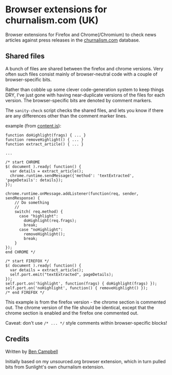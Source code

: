 # Browser extensions for churnalism.com (UK)

Browser extensions for Firefox and Chrome(/Chromium) to check news articles
against press releases in the [churnalism.com](http://churnalism.com) database.


## Shared files

A bunch of files are shared between the firefox and chrome versions.
Very often such files consist mainly of browser-neutral code with a couple
of browser-specific bits.

Rather than cobble up some clever code-generation system to keep things DRY,
I've just gone with having near-duplicate versions of the files for each
version. The browser-specific bits are denoted by comment markers.

The `sanity-check` script checks the shared files, and lets you know if 
there are any differences other than the comment marker lines.

example (from [content.js](churnalism-firefox/data/content.js)):

    function doHighlight(frags) { ... }
    function removeHighlight() { ... }
    function extract_article() { ... }

    ...

    /* start CHROME
    $( document ).ready( function() {
      var details = extract_article();
      chrome.runtime.sendMessage({'method': 'textExtracted', 'pageDetails': details});
    });

    chrome.runtime.onMessage.addListener(function(req, sender, sendResponse) {
        // Do something
        //
        switch( req.method) {
          case "highlight":
            doHighlight(req.frags);
            break;
          case "noHighlight":
            removeHighlight();
            break;
        }
    });
    end CHROME */

    /* start FIREFOX */
    $( document ).ready( function() {
      var details = extract_article();
      self.port.emit("textExtracted", pageDetails);
    });
    self.port.on('highlight', function(frags) { doHighlight(frags) });
    self.port.on('noHighlight', function() { removeHighlight() });
    /* end FIREFOX */

This example is from the firefox version - the chrome section is commented
out. The chrome version of the file should be identical, except that the
chrome section is enabled and the firefox one commented out.

Caveat: don't use `/* ... */` style comments within browser-specific blocks!

## Credits

Written by [Ben Campbell](http://scumways.com)

Initially based on my unsourced.org browser extension, which in turn pulled
bits from Sunlight's own churnalism extension.


